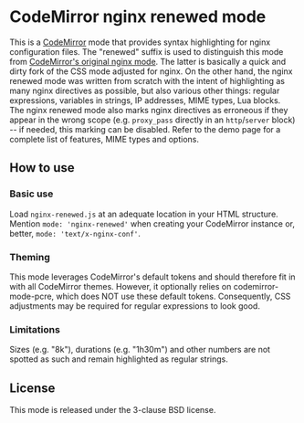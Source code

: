 # CodeMirror nginx renewed mode

This is a [CodeMirror](https://codemirror.net/) mode that provides syntax highlighting for nginx configuration files.
The "renewed" suffix is used to distinguish this mode from [CodeMirror's original nginx mode](https://codemirror.net/mode/nginx/index.html).
The latter is basically a quick and dirty fork of the CSS mode adjusted for nginx.
On the other hand, the nginx renewed mode was written from scratch with the intent of highlighting as many nginx directives as possible, but also various other things: regular expressions, variables in strings, IP addresses, MIME types, Lua blocks.
The nginx renewed mode also marks nginx directives as erroneous if they appear in the wrong scope (e.g. `proxy_pass` directly in an `http`/`server` block) -- if needed, this marking can be disabled.
Refer to the demo page for a complete list of features, MIME types and options.

## How to use
### Basic use
Load `nginx-renewed.js` at an adequate location in your HTML structure.
Mention `mode: 'nginx-renewed'` when creating your CodeMirror instance or, better, `mode: 'text/x-nginx-conf'`.

### Theming
This mode leverages CodeMirror's default tokens and should therefore fit in with all CodeMirror themes.
However, it optionally relies on codemirror-mode-pcre, which does NOT use these default tokens.
Consequently, CSS adjustments may be required for regular expressions to look good.

### Limitations
Sizes (e.g. "8k"), durations (e.g. "1h30m") and other numbers are not spotted as such and remain highlighted as regular strings.

## License
This mode is released under the 3-clause BSD license.
